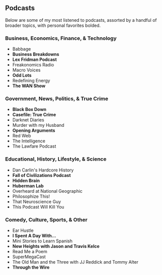 ## Podcasts
Below are some of my most listened to podcasts, assorted by a handful of broader topics, with personal favorites bolded.

### Business, Economics, Finance, & Technology
- Babbage
- **Business Breakdowns**
- **Lex Fridman Podcast**
- Freakonomics Radio
- Macro Voices
- **Odd Lots**
- Redefining Energy
- **The WAN Show**

### Government, News, Politics, & True Crime
- **Black Box Down**
- **Casefile: True Crime**
- Darknet Diaries
- Murder with my Husband
- **Opening Arguments**
- Red Web
- The Intelligence
- The Lawfare Podcast

### Educational, History, Lifestyle, & Science
- Dan Carlin's Hardcore History
- **Fall of Civilizations Podcast**
- **Hidden Brain**
- **Huberman Lab**
- Overheard at National Geographic
- Philosophize This!
- That Neuroscience Guy
- This Podcast Will Kill You

### Comedy, Culture, Sports, & Other
- Ear Hustle
- **I Spent A Day With...**
- Mini Stories to Learn Spanish
- **New Heights with Jason and Travis Kelce**
- Read Me a Poem
- SuperMegaCast
- The Old Man and the Three with JJ Reddick and Tommy Alter
- **Through the Wire**
